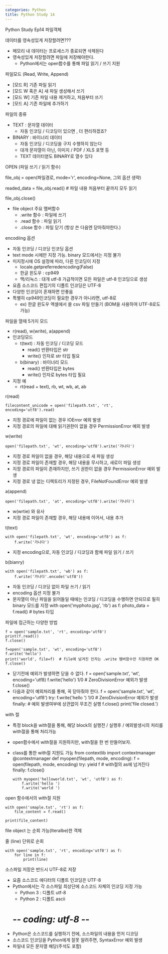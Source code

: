 ```yaml
---
categories: Python
title: Python Study 14
---
```


Python Study Ep14 파일객체

데이터를 영속성있게 저장할려면???

- 메모리 내 데이터는 프로세스가 종료되면 삭제된다
- 영속성있게 저장할려면 파일에 저장해야한다.
  - Python에서는 open함수를 통해 파일 읽기 / 쓰기 지원



파일모드 (Read, Write, Append)

- [모드 R] 기존 파일 읽기
- [모드 W 혹은 A] 새 파일 생성해서 쓰기
- [모드 W] 기존 파일 내용 제거하고, 처음부터 쓰기
- [모드 A] 기존 파일에 추가하기



파일의 종류

- TEXT : 문자열 데이터
  - 자동 인코딩 / 디코딩이 있으면 , 더 편리하겠죠?
- BINARY : 바이너리 데이터
  - 자동 인코딩 / 디코딩을 구지 수행하지 않는다
  - 대개 문자열이 아닌, 이미지 / PDF / XLS 포맷 등
  - TEXT 데이터엳도 BINARY로 열수 있다



OPEN (파일 쓰기 / 읽기 함수)

file_obj = open(파일경로, mode='r', encoding=None, 그외 옵션 생략)

readed_data = file_obj.read()  # 파일 내용 처음부터 끝까지 모두 읽기

file_obj.close()

- file object 주요 멤버함수
  - .write 함수 : 파일에 쓰기
  - .read 함수 : 파일 읽기
  - .close 함수 : 파일 닫기 (항상 쓴 다음엔 닫아줘야한다.)



encodiing 옵션

- 자동 인코딩 / 디코딩 인코딩 옵션
- text mode 시에만 지정 가능. binary 모드에서는 지정 불가
- 미지정시에 OS 설정에 따라, 다른 인코딩이 지정
  - locale.getpreferredencoding(False)
  - 한글 윈도우 : cp949
  - 맥/리눅스 : 대개 utf-8
  가급적이면 모든 파일은 utf-8 인코딩으로 생성
- 요즘 소스코드 편집기의 디폴트 인코딩은 UTF-8
- 다양한 인코딩이 혼재하면 안좋음
- 특별히 cp949인코딩이 필요한 경우가 아니라면, utf-8로
  - ex) 한글 윈도우 엑셀에서 쓸 csv 파일 만들기 (BOM을 사용하여 UTF-8로도 가능)



파일을 열때 5가지 모드

- r(read), w(write), a(append)
- 인코딩모드
  - t(text) : 자동 인코딩 / 디코딩 모드
    - read() 반환타입은 str
    - write() 인자로 str 타입 필요
  - b(binary) : 바이너리 모드
    - read() 반환타입은 bytes
    - write() 인자로 bytes 타입 필요
- 지정 예
  - rt(read + text), rb, wt, wb, at, ab



r(read)

    filecontent_unicode = open('filepath.txt', 'rt', encoding='utf8').read)

- 지정 경로에 파일이 없는 경우 IOError 예외 발생
- 지정 경로의 파일에 대해 읽기권한이 없을 경우 PermissionError 예외 발생



w(write)

    open('filepath.txt', 'wt', encoding='utf8').write('가나다')

- 지정 경로 파일이 없을 경우, 해당 내용으로 새 파일 생성
- 지정 경로 파일이 존재할 경우, 해당 내용을 무시하고, 새로이 파일 생성
- 지정 경로의 파일이 존재하지만, 쓰기 권한이 없을 경우
  PermissionError 예외 발생
- 지정 경로 냉 없는 디렉토리가 지정된 경우, FileNotFoundError 예외 발생



a(append)

    open('filepath.txt', 'at', encoding='utf8').write('가나다')

- w(wrtie) 와 유사
- 지정 경로 파일이 존재할 경우, 해당 내용에 이어서, 내용 추가
  

t(text)

    with open('filepath.txt', 'wt', encoding='utf8') as f:
        f.write('가나다')

- 지정 encoding으로, 자동 인코딩 / 디코딩과 함께 파일 읽기 / 쓰기



b(bianry)

    with open('filepath.txt', 'wb') as f:
        f.write('가나다'.encode('utf8'))

- 자동 인코딩 / 디코딩 없이 파일 쓰기 / 읽기
- encoding 옵션 지정 불가
- 문자열이 아닌 파일을 읽어들일 때에는 인코딩 / 디코딩을 수행하면 안되므로 필히 binary 모드를 지정
      with open('myphoto.jpg', 'rb') as f:
          photo_data = f.read()   # bytes 타입



파일에 접근하는 다양한 방법

    f = open('sample.txt', 'rt', encoding='utf8')
    print(f.read())
    f.close()
    
    f=open('sample.txt', 'wt', encoding='utf8')
    f.write('hello')
    print('world', file=f)  # file에 넘겨진 인자는 .write 멤버함수만 지원하면 OK
    f.close()

- 닫기전에 예외가 발생하면 닫을 수 없다.
      f = open('sample.txt', 'wt', encoding='utf8)
      f.write('hello')
      1/0                    # ZeroDivisionError 예외가 발생
      f.close()
- 다음과 같이 예외처리를 통해, 꼭 닫아줘야 한다.
      f = open('sample.txt', 'wt', encoding='utf8')
      try:
          f.write('hello ')
          1/0                # ZeroDivisionError 예외가 발생
      finally:               # 예외 발생여부에 상관없이 무조건 실행
          f.close()
          print('file closed.')

with 절

- 특정 block을 with절을 통해, 해당 block의 실행전 / 실행후 / 예외발생시의 처리를 with절을 통해 처리가능
- open함수에서 with절을 지원하지만, with절을 한 번 만들어보자.
- class를 통한 with절 지원도 가능
      from contextlib import contextmanager
      @contextmanager
      def myopen(filepath, mode, encoding):
          f = open(filepath, mode, encoding)
          try:
              yield f     # with절의 as에 넘겨진다
          finally:
              f.close()
              
      with myopen('helloworld.txt', 'wt', 'utf8') as f:
          f.write('hello ')
          f.write('world ')
  

open 함수에서의 with절 지원

    with open('smaple.txt', 'rt') as f:
        file_content = f.read()
        
    print(file_content)



file object 는 순회 가능(Iteralbe)한 객체

줄 (line) 단위로 순회

    with open('sample.txt', 'rt', encoding='utf8') as f:
        for line in f:
            print(line)



소스파일 저장은 반드시 UTF-8로 저장

- 요즘 소스코드 에디터의 디폴트 인코딩은 UTF-8
- Python에서는 각 소스파일 최상단에 소스코드 자체의 인코딩 지정 가능
  - Python 3 : 디폴트 utf-8
  - Python 2 : 디폴트 ascii
  # -*- coding: utf-8 -*-
- Python은 소스코드를 실행하기 전에, 소스파일의 내용을 먼저 디코딩
- 소스코드 인코딩을 Python에게 잘못 알려주면, SyntaxError 예외 발생
- 파일내 모든 문자열 해당(주석도 포함)
